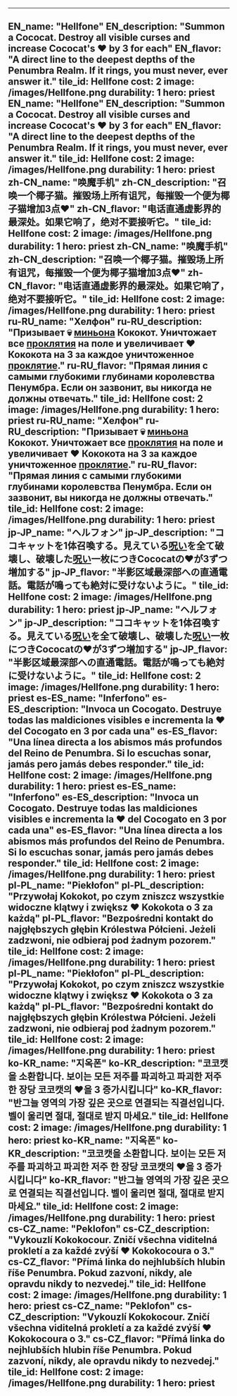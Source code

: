 ---

EN_name: "Hellfone"
EN_description: "Summon a Cococat. Destroy all visible curses and increase Cococat's ❤️ by 3 for each"
EN_flavor: "A direct line to the deepest depths of the Penumbra Realm. If it rings, you must never, ever answer it."
tile_id: Hellfone
cost: 2
image: /images/Hellfone.png
durability: 1
hero: priest
EN_name: "Hellfone"
EN_description: "Summon a Cococat. Destroy all visible curses and increase Cococat's ❤️ by 3 for each"
EN_flavor: "A direct line to the deepest depths of the Penumbra Realm. If it rings, you must never, ever answer it."
tile_id: Hellfone
cost: 2
image: /images/Hellfone.png
durability: 1
hero: priest
zh-CN_name: "唤魔手机"
zh-CN_description: "召唤一个椰子猫。摧毁场上所有诅咒，每摧毁一个便为椰子猫增加3点❤️"
zh-CN_flavor: "电话直通虚影界的最深处。如果它响了，绝对不要接听它。"
tile_id: Hellfone
cost: 2
image: /images/Hellfone.png
durability: 1
hero: priest
zh-CN_name: "唤魔手机"
zh-CN_description: "召唤一个椰子猫。摧毁场上所有诅咒，每摧毁一个便为椰子猫增加3点❤️"
zh-CN_flavor: "电话直通虚影界的最深处。如果它响了，绝对不要接听它。"
tile_id: Hellfone
cost: 2
image: /images/Hellfone.png
durability: 1
hero: priest
ru-RU_name: "Хелфон"
ru-RU_description: "Призывает 💀 <u>миньона</u> Кококот. Уничтожает все <u>проклятия</u> на поле и увеличивает ❤️ Кококота на 3 за каждое уничтоженное <u>проклятие</u>."
ru-RU_flavor: "Прямая линия с самыми глубокими глубинами королевства Пенумбра. Если он зазвонит, вы никогда не должны отвечать."
tile_id: Hellfone
cost: 2
image: /images/Hellfone.png
durability: 1
hero: priest
ru-RU_name: "Хелфон"
ru-RU_description: "Призывает 💀 <u>миньона</u> Кококот. Уничтожает все <u>проклятия</u> на поле и увеличивает ❤️ Кококота на 3 за каждое уничтоженное <u>проклятие</u>."
ru-RU_flavor: "Прямая линия с самыми глубокими глубинами королевства Пенумбра. Если он зазвонит, вы никогда не должны отвечать."
tile_id: Hellfone
cost: 2
image: /images/Hellfone.png
durability: 1
hero: priest
jp-JP_name: "ヘルフォン"
jp-JP_description: "ココキャットを1体召喚する。見えている<u>呪い</u>を全て破壊し、破壊した<u>呪い</u>一枚につきCococatの❤️が3ずつ増加する"
jp-JP_flavor: "半影区域最深部への直通電話。電話が鳴っても絶対に受けないように。"
tile_id: Hellfone
cost: 2
image: /images/Hellfone.png
durability: 1
hero: priest
jp-JP_name: "ヘルフォン"
jp-JP_description: "ココキャットを1体召喚する。見えている<u>呪い</u>を全て破壊し、破壊した<u>呪い</u>一枚につきCococatの❤️が3ずつ増加する"
jp-JP_flavor: "半影区域最深部への直通電話。電話が鳴っても絶対に受けないように。"
tile_id: Hellfone
cost: 2
image: /images/Hellfone.png
durability: 1
hero: priest
es-ES_name: "Inferfono"
es-ES_description: "Invoca un Cocogato. Destruye todas las maldiciones visibles e incrementa la ❤️ del Cocogato en 3 por cada una"
es-ES_flavor: "Una línea directa a los abismos más profundos del Reino de Penumbra. Si lo escuchas sonar, jamás pero jamás debes responder."
tile_id: Hellfone
cost: 2
image: /images/Hellfone.png
durability: 1
hero: priest
es-ES_name: "Inferfono"
es-ES_description: "Invoca un Cocogato. Destruye todas las maldiciones visibles e incrementa la ❤️ del Cocogato en 3 por cada una"
es-ES_flavor: "Una línea directa a los abismos más profundos del Reino de Penumbra. Si lo escuchas sonar, jamás pero jamás debes responder."
tile_id: Hellfone
cost: 2
image: /images/Hellfone.png
durability: 1
hero: priest
pl-PL_name: "Piekłofon"
pl-PL_description: "Przywołaj Kokokot, po czym zniszcz wszystkie widoczne klątwy i zwiększ ❤️ Kokokota o 3 za każdą"
pl-PL_flavor: "Bezpośredni kontakt do najgłębszych głębin Królestwa Półcieni. Jeżeli zadzwoni, nie odbieraj pod żadnym pozorem."
tile_id: Hellfone
cost: 2
image: /images/Hellfone.png
durability: 1
hero: priest
pl-PL_name: "Piekłofon"
pl-PL_description: "Przywołaj Kokokot, po czym zniszcz wszystkie widoczne klątwy i zwiększ ❤️ Kokokota o 3 za każdą"
pl-PL_flavor: "Bezpośredni kontakt do najgłębszych głębin Królestwa Półcieni. Jeżeli zadzwoni, nie odbieraj pod żadnym pozorem."
tile_id: Hellfone
cost: 2
image: /images/Hellfone.png
durability: 1
hero: priest
ko-KR_name: "지옥폰"
ko-KR_description: "코코캣을 소환합니다. 보이는 모든 저주를 파괴하고 파괴한 저주 한 장당 코코캣의 ❤️을 3 증가시킵니다"
ko-KR_flavor: "반그늘 영역의 가장 깊은 곳으로 연결되는 직결선입니다. 벨이 울리면 절대, 절대로 받지 마세요."
tile_id: Hellfone
cost: 2
image: /images/Hellfone.png
durability: 1
hero: priest
ko-KR_name: "지옥폰"
ko-KR_description: "코코캣을 소환합니다. 보이는 모든 저주를 파괴하고 파괴한 저주 한 장당 코코캣의 ❤️을 3 증가시킵니다"
ko-KR_flavor: "반그늘 영역의 가장 깊은 곳으로 연결되는 직결선입니다. 벨이 울리면 절대, 절대로 받지 마세요."
tile_id: Hellfone
cost: 2
image: /images/Hellfone.png
durability: 1
hero: priest
cs-CZ_name: "Peklofon"
cs-CZ_description: "Vykouzlí Kokokocour. Zničí všechna viditelná prokletí a za každé zvýší ❤️ Kokokocoura o 3."
cs-CZ_flavor: "Přímá linka do nejhlubších hlubin říše Penumbra. Pokud zazvoní, nikdy, ale opravdu nikdy to nezvedej."
tile_id: Hellfone
cost: 2
image: /images/Hellfone.png
durability: 1
hero: priest
cs-CZ_name: "Peklofon"
cs-CZ_description: "Vykouzlí Kokokocour. Zničí všechna viditelná prokletí a za každé zvýší ❤️ Kokokocoura o 3."
cs-CZ_flavor: "Přímá linka do nejhlubších hlubin říše Penumbra. Pokud zazvoní, nikdy, ale opravdu nikdy to nezvedej."
tile_id: Hellfone
cost: 2
image: /images/Hellfone.png
durability: 1
hero: priest
---